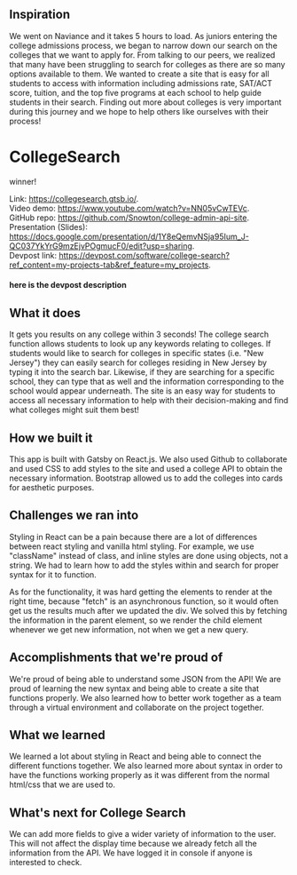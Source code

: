 ## Inspiration

We went on Naviance and it takes 5 hours to load. As juniors entering the college admissions process, we began to narrow down our search on the colleges that we want to apply for. From talking to our peers, we realized that many have been struggling to search for colleges as there are so many options available to them. We wanted to create a site that is easy for all students to access with information including admissions rate, SAT/ACT score, tuition, and the top five programs at each school to help guide students in their search. Finding out more about colleges is very important during this journey and we hope to help others like ourselves with their process! 

# CollegeSearch

winner!

Link: https://collegesearch.gtsb.io/.  
Video demo: https://www.youtube.com/watch?v=NN05vCwTEVc.  
GitHub repo: https://github.com/Snowton/college-admin-api-site.  
Presentation (Slides): https://docs.google.com/presentation/d/1Y8eQemvNSja95Ium_J-QC037YkYrG9mzEjvPOgmucF0/edit?usp=sharing.  
Devpost link: https://devpost.com/software/college-search?ref_content=my-projects-tab&ref_feature=my_projects.  

#### here is the devpost description

## What it does

It gets you results on any college within 3 seconds! The college search function allows students to look up any keywords relating to colleges. If students would like to search for colleges in specific states (i.e. "New Jersey") they can easily search for colleges residing in New Jersey by typing it into the search bar.  Likewise, if they are searching for a specific school, they can type that as well and the information corresponding to the school would appear underneath. The site is an easy way for students to access all necessary information to help with their decision-making and find what colleges might suit them best! 

## How we built it

This app is built with Gatsby on React.js. We also used Github to collaborate and used CSS to add styles to the site and used a college API to obtain the necessary information. Bootstrap allowed us to add the colleges into cards for aesthetic purposes. 

## Challenges we ran into

Styling in React can be a pain because there are a lot of differences between react styling and vanilla html styling. For example, we use "className" instead of class, and inline styles are done using objects, not a string. We had to learn how to add the styles within and search for proper syntax for it to function. 

As for the functionality, it was hard getting the elements to render at the right time, because "fetch" is an asynchronous function, so it would often get us the results much after we updated the div. We solved this by fetching the information in the parent element, so we render the child element whenever we get new information, not when we get a new query.

## Accomplishments that we're proud of

We're proud of being able to understand some JSON from the API! We are proud of learning the new syntax and being able to create a site that functions properly. We also learned how to better work together as a team through a virtual environment and collaborate on the project together. 

## What we learned

We learned a lot about styling in React and being able to connect the different functions together. We also learned more about syntax in order to have the functions working properly as it was different from the normal html/css that we are used to. 

## What's next for College Search

We can add more fields to give a wider variety of information to the user. This will not affect the display time because we already fetch all the information from the API. We have logged it in console if anyone is interested to check.
